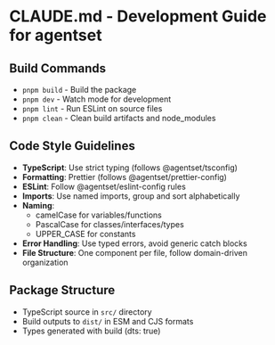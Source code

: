 # CLAUDE.md - Development Guide for agentset

## Build Commands
- `pnpm build` - Build the package
- `pnpm dev` - Watch mode for development
- `pnpm lint` - Run ESLint on source files
- `pnpm clean` - Clean build artifacts and node_modules

## Code Style Guidelines
- **TypeScript**: Use strict typing (follows @agentset/tsconfig)
- **Formatting**: Prettier (follows @agentset/prettier-config)
- **ESLint**: Follow @agentset/eslint-config rules
- **Imports**: Use named imports, group and sort alphabetically
- **Naming**: 
  - camelCase for variables/functions
  - PascalCase for classes/interfaces/types
  - UPPER_CASE for constants
- **Error Handling**: Use typed errors, avoid generic catch blocks
- **File Structure**: One component per file, follow domain-driven organization

## Package Structure
- TypeScript source in `src/` directory
- Build outputs to `dist/` in ESM and CJS formats
- Types generated with build (dts: true)